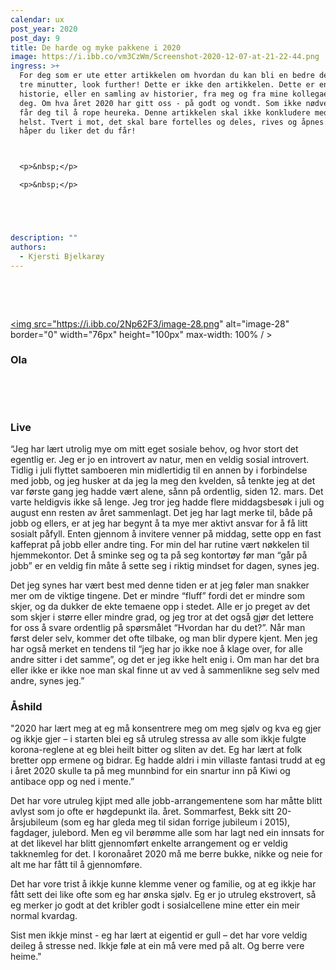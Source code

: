 ```yaml
---
calendar: ux
post_year: 2020
post_day: 9
title: De harde og myke pakkene i 2020
image: https://i.ibb.co/vm3CzWm/Screenshot-2020-12-07-at-21-22-44.png
ingress: >+
  For deg som er ute etter artikkelen om hvordan du kan bli en bedre designer på
  tre minutter, look further! Dette er ikke den artikkelen. Dette er en
  historie, eller en samling av historier, fra meg og fra mine kollegaer, til
  deg. Om hva året 2020 har gitt oss - på godt og vondt. Som ikke nødvendigvis
  får deg til å rope heureka. Denne artikkelen skal ikke konkludere med noe som
  helst. Tvert i mot, det skal bare fortelles og deles, rives og åpnes. Jeg
  håper du liker det du får!



  <p>&nbsp;</p>

  <p>&nbsp;</p>





description: ""
authors:
  - Kjersti Bjelkarøy
---
```



<p>&nbsp;</p>

<p>&nbsp;</p>



<a href="https://imgbb.com/"><img src="https://i.ibb.co/2Np62F3/image-28.png" alt="image-28" border="0" width="76px" height="100px" max-width: 100% / ></a>
### Ola

<p>&nbsp;</p>

<p>&nbsp;</p>

### Live

“Jeg har lært utrolig mye om mitt eget sosiale behov, og hvor stort det egentlig er. Jeg er jo en introvert av natur, men en veldig sosial introvert. Tidlig i juli flyttet samboeren min midlertidig til en annen by i forbindelse med jobb, og jeg husker at da jeg la meg den kvelden, så tenkte jeg at det var første gang jeg hadde vært alene, sånn på ordentlig, siden 12. mars. Det varte heldigvis ikke så lenge. Jeg tror jeg hadde flere middagsbesøk i juli og august enn resten av året sammenlagt. Det jeg har lagt merke til, både på jobb og ellers, er at jeg har begynt å ta mye mer aktivt ansvar for å få litt sosialt påfyll. Enten gjennom å invitere venner på middag, sette opp en fast kaffeprat på jobb eller andre ting. For min del har rutine vært nøkkelen til hjemmekontor. Det å sminke seg og ta på seg kontortøy før man “går på jobb” er en veldig fin måte å sette seg i riktig mindset for dagen, synes jeg.

Det jeg synes har vært best med denne tiden er at jeg føler man snakker mer om de viktige tingene. Det er mindre “fluff” fordi det er mindre som skjer, og da dukker de ekte temaene opp i stedet. Alle er jo preget av det som skjer i større eller mindre grad, og jeg tror at det også gjør det lettere for oss å svare ordentlig på spørsmålet “Hvordan har du det?”. Når man først deler selv, kommer det ofte tilbake, og man blir dypere kjent. Men jeg har også merket en tendens til “jeg har jo ikke noe å klage over, for alle andre sitter i det samme”, og det er jeg ikke helt enig i. Om man har det bra eller ikke er ikke noe man skal finne ut av ved å sammenlikne seg selv med andre, synes jeg.” 

### Åshild

"2020 har lært meg at eg må konsentrere meg om meg sjølv og kva eg gjer og ikkje gjer – i starten blei eg så utruleg stressa av alle som ikkje fulgte korona-reglene at eg blei heilt bitter og sliten av det. Eg har lært at folk bretter opp ermene og bidrar. Eg hadde aldri i min villaste fantasi trudd at eg i året 2020 skulle ta på meg munnbind for ein snartur inn på Kiwi og antibace opp og ned i mente.”

Det har vore utruleg kjipt med alle jobb-arrangementene som har måtte blitt avlyst som jo ofte er høgdepunkt ila. året. Sommarfest, Bekk sitt 20-årsjubileum (som eg har gleda meg til sidan forrige jubileum i 2015), fagdager, julebord. Men eg vil berømme alle som har lagt ned ein innsats for at det likevel har blitt gjennomført enkelte arrangement og er veldig takknemleg for det. I koronaåret 2020 må me berre bukke, nikke og neie for alt me har fått til å gjennomføre.

Det har vore trist å ikkje kunne klemme vener og familie, og at eg ikkje har fått sett dei like ofte som eg har ønska sjølv. Eg er jo utruleg ekstrovert, så eg merker jo godt at det kribler godt i sosialcellene mine etter ein meir normal kvardag.

Sist men ikkje minst - eg har lært at eigentid er gull – det har vore veldig deileg å stresse ned. Ikkje føle at ein må vere med på alt. Og berre vere heime."

